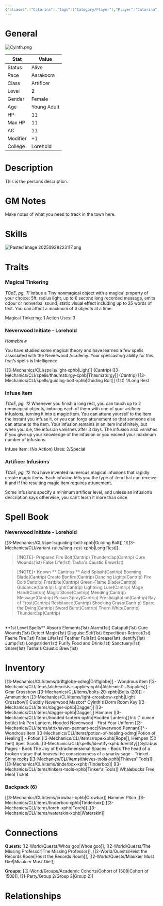 ```yaml
---
{"aliases":["Catarina"],"tags":["Category/Player"],"Player":"Catarina","Role":"Player","level":2,"hp":11,"max_hp":11,"ac":11,"modifier":1,"pasperc":13,"Status":"Active","PlayerKnownLanguages":["Aarakocra","Common","Common Sign Language","Deep Speech","Undercommon"],"faction_standing":{"Faction Name 1":1,"Faction Name 3":3},"char_race":"Aarakocra","char_class":"Artificer","char_gender":"Female","char_status":"Alive","char_age":"Young Adult","char_items":[],"Connected_Quests":["[[2-World/Quests/The Missing Professor.md|The Missing Professor]]","[[2-World/Quests/Whos goo.md|Whos goo]]","[[2-World/Quests/Heist the Records Room.md|Heist the Records Room]]","[[2-World/Quests/Miaukier Must Die!.md|Miaukier Must Die!]]"],"Connected_Groups":["[[Cohort of 1508|Cohort of 1508]]","[[1-Party/Group 2/Group 2.md|Group 2]]"],"parents":["Father","Mother"],"partner":["Partner"],"children":["Child"],"enemies":["Enemy"],"allies":["Friend"],"siblings":["Brother","Sister"],"obsidianUIMode":"preview","MyContainer":null,"MyCategory":null,"image":"Cyinth.png","char_role":"Player","char_college":"Lorehold","dg-publish":true,"dg-path":"Party/Group 2/Cyinth Agora.md","permalink":"/party/group-2/cyinth-agora/","dgPassFrontmatter":true,"updated":"2025-10-02T14:19:36.000+01:00"}
---
```



# General

![Cyinth.png](/img/user/z_Assets/character_art/Players/Cyinth.png)

| Stat     | Value       |
| -------- | ----------- |
| Status   | Alive       |
| Race     | Aarakocra   |
| Class    | Artificer   |
| Level    | 2           |
| Gender   | Female      |
| Age      | Young Adult |
| HP       | 11          |
| Max HP   | 11          |
| AC       | 11          |
| Modifier | +1          |
| College  | Lorehold    |

# Description

This is the persons description. 


# GM Notes

Make notes of what you need to track in the town here. 

# Skills

![Pasted image 20250928223117.png](/img/user/z_Assets/Pasted%20image%2020250928223117.png)

# Traits

### Magical Tinkering
*TCoE, pg. 11*
Imbue a Tiny nonmagical object with a magical property of your choice: 5ft. radius light, up to 6 second long recorded message, emits odour or nonverbal sound, static visual effect including up to 25 words of text. You can affect a maximum of 3 objects at a time.

Magical Tinkering: 1 Action
Uses: 3

### Neverwood Initiate - Lorehold
*Homebrew*

You have studied some magical theory and have learned a few spells associated with the Neverwood Academy.
Your spellcasting ability for this feat’s spells is Intelligence.

[[3-Mechanics/CLI/spells/light-xphb\|Light]] (Cantrip)
[[3-Mechanics/CLI/spells/thaumaturgy-xphb\|Thaumaturgy]] (Cantrip)
[[3-Mechanics/CLI/spells/guiding-bolt-xphb\|Guiding Bolt]] (1st) 1/Long Rest

### Infuse Item
*TCoE, pg. 12*
Whenever you finish a long rest, you can touch up to 2 nonmagical objects, imbuing each of them with one of your artificer infusions, turning it into a magic item. You can attune yourself to the item the instant you infuse it, or you can forgo attunement so that someone else can attune to the item.
Your infusion remains in an item indefinitely, but when you die, the infusion vanishes after 3 days. The infusion also vanishes if you give up your knowledge of the infusion or you exceed your maximum number of infusions.

Infuse Item: (No Action)
Uses: 2/Special

### Artificer Infusions
*TCoE, pg. 12*
You have invented numerous magical infusions that rapidly create magic items. Each infusion tells you the type of item that can receive it and if the resulting magic item requires attunement.

Some infusions specify a minimum artificer level, and unless an infusion’s description says otherwise, you can’t learn it more than once.

# Spell Book

### Neverwood Initiate - Lorehold
[[3-Mechanics/CLI/spells/guiding-bolt-xphb\|Guiding Bolt]] 1/[[3-Mechanics/CLI/variant-rules/long-rest-xphb\|Long Rest]]

> [!NOTE]- Prepared
> Fire Bolt(Cantrip)
  Thunderclap(Cantrip)
  Cure Wounds(1st)
  False Life(1st)
  Tasha's Caustic Brew(1st)

> [!NOTE]+ Known
> ** Cantrips **
> Acid Splash(Cantrip)
  Booming Blade(Cantrip)
  Create Bonfire(Cantrip)
  Dancing Lights(Cantrip)
  Fire Bolt(Cantrip)
  Frostbite(Cantrip)
  Green-Flame Blade(Cantrip)
  Guidance(Cantrip)
  Light(Cantrip)
  Lightning Lure(Cantrip)
  Mage Hand(Cantrip)
  Magic Stone(Cantrip)
  Mending(Cantrip)
  Message(Cantrip)
  Poison Spray(Cantrip)
  Prestidigitation(Cantrip)
  Ray of Frost(Cantrip)
  Resistance(Cantrip)
  Shocking Grasp(Cantrip)
  Spare the Dying(Cantrip)
  Sword Burst(Cantrip)
  Thorn Whip(Cantrip)
  Thunderclap(Cantrip)
  <br>
  **1st Level Spells**
  Absorb Elements(1st)
  Alarm(1st)
  Catapult(1st)
  Cure Wounds(1st)
  Detect Magic(1st)
  Disguise Self(1st)
  Expeditious Retreat(1st)
  Faerie Fire(1st)
  False Life(1st)
  Feather Fall(1st)
  Grease(1st)
  Identify(1st)
  Jump(1st)
  Longstrider(1st)
  Purify Food and Drink(1st)
  Sanctuary(1st)
  Snare(1st)
  Tasha's Caustic Brew(1st)

# Inventory


[[3-Mechanics/CLI/items/driftglobe-xdmg\|Driftglobe]] - Wondrous item
[[3-Mechanics/CLI/items/alchemists-supplies-xphb\|Alchemist's Supplies]] - Gear
Crossbow [[3-Mechanics/CLI/items/bolts-20-xphb\|Bolts (20)]] - Ammunition
[[3-Mechanics/CLI/items/light-crossbow-xphb\|Light Crossbow]]
Cuddly Neverwood Mascot*
Cyinth's Dorm Room Key
[[3-Mechanics/CLI/items/dagger-xphb\|Dagger]]
[[3-Mechanics/CLI/items/dagger-xphb\|Dagger]]
Hammer
[[3-Mechanics/CLI/items/hooded-lantern-xphb\|Hooded Lantern]]
Ink (1 ounce bottle)
Ink Pen
Lantern, Hooded
Neverwood - First Year Uniform
[[3-Mechanics/CLI/items/strixhaven-pennant-scc\|Neverwood Pennant]]* -Wondrous item
[[3-Mechanics/CLI/items/potion-of-healing-xdmg\|Potion of Healing]] - Potion
[[3-Mechanics/CLI/items/rope-xphb\|Rope]], Hempen (50 feet)
Spell Scroll: [[3-Mechanics/CLI/spells/identify-xphb\|Identify]]
Syllabus Pages - Book
The Joy of Extradimensional Spaces - Book
The head of a broken statue that houses the consciousness of a snarky sage - Trinket
Shiny rocks
[[3-Mechanics/CLI/items/thieves-tools-xphb\|Thieves' Tools]]
[[3-Mechanics/CLI/items/tinderbox-xphb\|Tinderbox]]
[[3-Mechanics/CLI/items/tinkers-tools-xphb\|Tinker's Tools]]
Whalebucks Free Meal Ticket
### Backpack (6)
[[3-Mechanics/CLI/items/crowbar-xphb\|Crowbar]]
Hammer
Piton
[[3-Mechanics/CLI/items/tinderbox-xphb\|Tinderbox]]
[[3-Mechanics/CLI/items/torch-xphb\|Torch]]
[[3-Mechanics/CLI/items/waterskin-xphb\|Waterskin]]


# Connections

**Quests:** [[2-World/Quests/Whos goo\|Whos goo]], [[2-World/Quests/The Missing Professor\|The Missing Professor]],  [[2-World/Quests/Heist the Records Room\|Heist the Records Room]], [[2-World/Quests/Miaukier Must Die!\|Miaukier Must Die!]]

**Groups:** [[2-World/Groups/Academic Cohorts/Cohort of 1508\|Cohort of 1508]], [[1-Party/Group 2/Group 2\|Group 2]]

# Relationships
